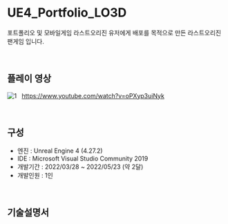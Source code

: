 # UE4_Portfolio_LO3D

포트폴리오 및 모바일게임 라스트오리진 유저에게 배포를 목적으로 만든 라스트오리진 팬게임 입니다.

&nbsp;


## 플레이 영상
![1](https://user-images.githubusercontent.com/13048481/170157547-4dc99c06-6fbc-4bc7-b815-513607739bd8.png)
&nbsp;
https://www.youtube.com/watch?v=oPXyp3uiNyk

&nbsp;
## 구성
* 엔진 : Unreal Engine 4 (4.27.2)
* IDE : Microsoft Visual Studio Community 2019
* 개발기간 : 2022/03/28 ~ 2022/05/23 (약 2달)
* 개발인원 : 1인

&nbsp;
## 기술설명서


